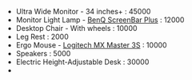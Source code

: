 ---
---

* Ultra Wide Monitor - 34 inches+ : 45000
* Monitor Light Lamp - [BenQ ScreenBar Plus](https://www.amazon.in/BenQ-ScreenBar-Plus-e-Reading-Lamp/dp/B07DP7RYXV/ref=sr_1_4?crid=3NEK78BX95IOF&keywords=LED%2BComputer%2BMonitor%2BLight&qid=1696505662&s=computers&sprefix=led%2Bcomputer%2Bmonitor%2Blight%2Ccomputers%2C185&sr=1-4&th=1) : 12000
* Desktop Chair - With wheels : 10000
* Leg Rest : 2000
* Ergo Mouse - [Logitech MX Master 3S](https://www.amazon.in/Logitech-MX-Master-3S-Chrome-Graphite/dp/B0B11LJ69K/ref=sr_1_1_sspa?crid=3K1W75BC32X4E&keywords=logitech+mx+master&qid=1696506028&s=computers&sprefix=logitech+mx%2Ccomputers%2C185&sr=1-1-spons&sp_csd=d2lkZ2V0TmFtZT1zcF9hdGY&psc=1) : 10000
* Speakers : 5000
* Electric Height-Adjustable Desk : 30000
* 
